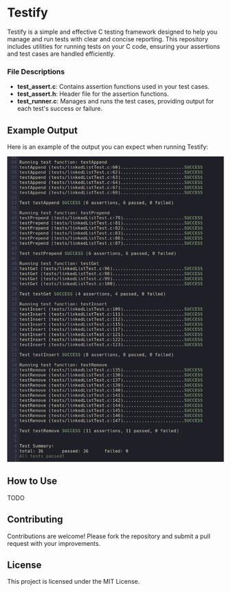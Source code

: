 # Testify

Testify is a simple and effective C testing framework designed to help you manage and run tests with clear and concise reporting. This repository includes utilities for running tests on your C code, ensuring your assertions and test cases are handled efficiently.

### File Descriptions

- **test_assert.c**: Contains assertion functions used in your test cases.
- **test_assert.h**: Header file for the assertion functions.
- **test_runner.c**: Manages and runs the test cases, providing output for each test's success or failure.

## Example Output

Here is an example of the output you can expect when running Testify:

![Testify screenshot](https://github.com/conorgolden1/testify/blob/main/screenshots/output.png?raw=true)

## How to Use

TODO

## Contributing

Contributions are welcome! Please fork the repository and submit a pull request with your improvements.

## License

This project is licensed under the MIT License.
